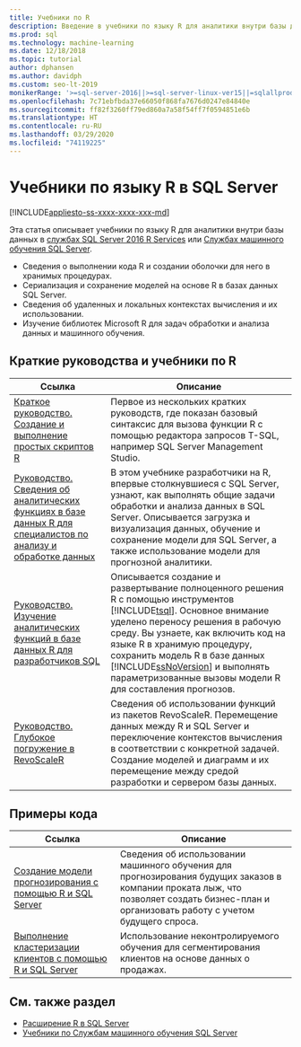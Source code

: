 ```yaml
---
title: Учебники по R
description: Введение в учебники по языку R для аналитики внутри базы данных в SQL Server.
ms.prod: sql
ms.technology: machine-learning
ms.date: 12/18/2018
ms.topic: tutorial
author: dphansen
ms.author: davidph
ms.custom: seo-lt-2019
monikerRange: '>=sql-server-2016||>=sql-server-linux-ver15||=sqlallproducts-allversions'
ms.openlocfilehash: 7c71ebfbda37e66050f868fa7676d0247e84840e
ms.sourcegitcommit: ff82f3260ff79ed860a7a58f54ff7f0594851e6b
ms.translationtype: HT
ms.contentlocale: ru-RU
ms.lasthandoff: 03/29/2020
ms.locfileid: "74119225"
---
```

# <a name="sql-server-r-language-tutorials"></a>Учебники по языку R в SQL Server
[!INCLUDE[appliesto-ss-xxxx-xxxx-xxx-md](../../includes/appliesto-ss-xxxx-xxxx-xxx-md.md)]

Эта статья описывает учебники по языку R для аналитики внутри базы данных в [службах SQL Server 2016 R Services](../install/sql-r-services-windows-install.md) или [Службах машинного обучения SQL Server](../install/sql-machine-learning-services-windows-install.md).

+ Сведения о выполнении кода R и создании оболочки для него в хранимых процедурах.
+ Сериализация и сохранение моделей на основе R в базах данных SQL Server.
+ Сведения об удаленных и локальных контекстах вычисления и их использовании.
+ Изучение библиотек Microsoft R для задач обработки и анализа данных и машинного обучения.

<a name="bkmk_sqltutorials"></a>

## <a name="r-quickstarts-and-tutorials"></a>Краткие руководства и учебники по R

| Ссылка | Описание |
|------|-------------|
| [Краткое руководство. Создание и выполнение простых скриптов R](quickstart-r-create-script.md) | Первое из нескольких кратких руководств, где показан базовый синтаксис для вызова функции R с помощью редактора запросов T-SQL, например SQL Server Management Studio. |
| [Руководство. Сведения об аналитических функциях в базе данных R для специалистов по анализу и обработке данных](../tutorials/walkthrough-data-science-end-to-end-walkthrough.md) | В этом учебнике разработчики на R, впервые столкнувшиеся с SQL Server, узнают, как выполнять общие задачи обработки и анализа данных в SQL Server. Описывается загрузка и визуализация данных, обучение и сохранение модели для SQL Server, а также использование модели для прогнозной аналитики. |
| [Руководство. Изучение аналитических функций в базе данных R для разработчиков SQL](../tutorials/sqldev-in-database-r-for-sql-developers.md) | Описывается создание и развертывание полноценного решения R с помощью инструментов [!INCLUDE[tsql](../../includes/tsql-md.md)]. Основное внимание уделено переносу решения в рабочую среду. Вы узнаете, как включить код на языке R в хранимую процедуру, сохранить модель R в базе данных [!INCLUDE[ssNoVersion](../../includes/ssnoversion-md.md)] и выполнять параметризованные вызовы модели R для составления прогнозов. |
| [Руководство. Глубокое погружение в RevoScaleR](deepdive-data-science-deep-dive-using-the-revoscaler-packages.md) | Сведения об использовании функций из пакетов RevoScaleR. Перемещение данных между R и SQL Server и переключение контекстов вычисления в соответствии с конкретной задачей. Создание моделей и диаграмм и их перемещение между средой разработки и сервером базы данных. |

<a name ="bkmk_samples"></a>

## <a name="code-samples"></a>Примеры кода

| Ссылка | Описание |
|------|-------------|
| [Создание модели прогнозирования с помощью R и SQL Server](https://microsoft.github.io/sql-ml-tutorials/R/rentalprediction) | Сведения об использовании машинного обучения для прогнозирования будущих заказов в компании проката лыж, что позволяет создать бизнес-план и организовать работу с учетом будущего спроса. |
| [Выполнение кластеризации клиентов с помощью R и SQL Server](https://microsoft.github.io/sql-ml-tutorials/R/customerclustering/) | Использование неконтролируемого обучения для сегментирования клиентов на основе данных о продажах. |

## <a name="see-also"></a>См. также раздел

+ [Расширение R в SQL Server](../concepts/extension-r.md)
+ [Учебники по Службам машинного обучения SQL Server](machine-learning-services-tutorials.md)

